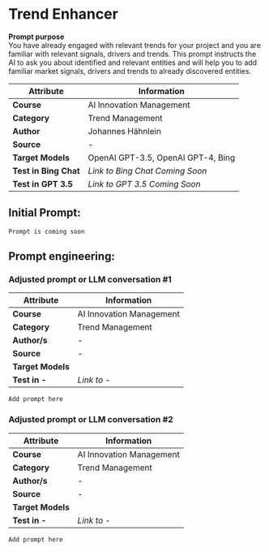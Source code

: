 # Trend Enhancer

**Prompt purpose**   
You have already engaged with relevant trends for your project and you are familiar with relevant signals, drivers and trends. This prompt instructs the AI to ask you about identified and relevant entities and will help you to add familiar market signals, drivers and trends to already discovered entities.

| **Attribute** | **Information**       |
|---------------------|-----------------------|
| **Course** | AI Innovation Management |
| **Category** | Trend Management |
| **Author** | Johannes Hähnlein |
| **Source** | - |
| **Target Models** | OpenAI GPT-3.5, OpenAI GPT-4, Bing |
| **Test in Bing Chat** | *Link to Bing Chat Coming Soon* |
| **Test in GPT 3.5** | *Link to GPT 3.5 Coming Soon* |

## Initial Prompt:
```
Prompt is coming soon

```

## Prompt engineering:

### Adjusted prompt or LLM conversation #1

| **Attribute** | **Information**       |
|---------------------|-----------------------|
| **Course** | AI Innovation Management |
| **Category** | Trend Management |
| **Author/s** | - |
| **Source** | - |
| **Target Models** |  |
| **Test in -** | *Link to -* |

```
Add prompt here

```

### Adjusted prompt or LLM conversation #2

| **Attribute** | **Information**       |
|---------------------|-----------------------|
| **Course** | AI Innovation Management |
| **Category** | Trend Management |
| **Author/s** | - |
| **Source** | - |
| **Target Models** |  |
| **Test in -** | *Link to -* |

```
Add prompt here

```
